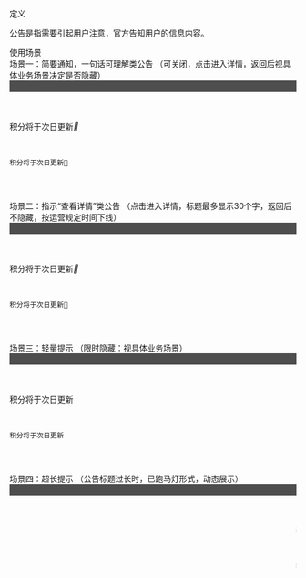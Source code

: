 <div class="spec-section mb40">
    <div class="mb40">
        <div class="fontsize-20 mb10">定义</div>
        <p class="mb20">公告是指需要引起用户注意，官方告知用户的信息内容。</p>
    </div>
    <div class="mb40">
        <div class="fontsize-20 mb10">使用场景</div> 
        <div class="example demo1">
            <div class="content" style="overflow:hidden;">
                <div class="content-header">
                    <div>场景一：简要通知，一句话可理解类公告 （可关闭，点击进入详情，返回后视具体业务场景决定是否隐藏）</div> 
                </div> 
                <div class="content-body pd0">
                    <div class="content-show">
                       <div class="content-wrap">
                           <div style="height:20px;background:#4e4e4e;"></div> 
                           <div class="announcement" style="margin-top:50px;">积分将于次日更新<i class="noticefont closeBtn" onClick="alert(1)">&#xe60b;</i></div>
                       </div> 
                    </div> 
                    <div class="content-pre">
                         <pre class="example-pre" style="border-top:none;">
                             <code class="hljs html xml">
                                <div class="announcement">积分将于次日更新<i class="noticefont closeBtn">&#xe60b;</i></div>
                             </code>
                         </pre> 
                    </div>
                </div> 
            </div> 
        </div>
        <!--demo1 end-->
        <div class="example demo2">
            <div class="content" style="overflow:hidden;">
                <div class="content-header">
                    <div>场景二：指示“查看详情”类公告 （点击进入详情，标题最多显示30个字，返回后不隐藏，按运营规定时间下线）</div> 
                </div> 
                <div class="content-body pd0">
                    <div class="content-show">
                       <div class="content-wrap">
                           <div style="height:20px;background:#4e4e4e;"></div> 
                           <div class="announcement" style="margin-top:50px;">积分将于次日更新<i class="noticefont moreBtn">&#xe604;</i></div>
                       </div> 
                    </div> 
                    <div class="content-pre">
                         <pre class="example-pre" style="border-top:none;">
                             <code class="hljs html xml">
                                <div class="announcement">积分将于次日更新<i class="noticefont moreBtn">&#xe604;</i></div>
                             </code>
                         </pre> 
                    </div>
                </div> 
            </div> 
        </div>
        <!--demo2-->
        <div class="example demo3">
            <div class="content" style="overflow:hidden;">
                <div class="content-header">
                    <div>场景三：轻量提示 （限时隐藏：视具体业务场景）</div> 
                </div> 
                <div class="content-body pd0">
                    <div class="content-show">
                       <div class="content-wrap">
                           <div style="height:20px;background:#4e4e4e;"></div> 
                           <div class="announcement" style="margin-top:50px;">积分将于次日更新</div>
                       </div> 
                    </div> 
                    <div class="content-pre">
                         <pre class="example-pre" style="border-top:none;">
                             <code class="hljs html xml">
                                <div class="announcement">积分将于次日更新</div>
                             </code>
                         </pre> 
                    </div>
                </div> 
            </div> 
        </div>
        <!--demo3 end-->
        <div class="example demo3">
            <div class="content" style="overflow:hidden;">
                <div class="content-header">
                    <div>场景四：超长提示 （公告标题过长时，已跑马灯形式，动态展示）</div> 
                </div> 
                <div class="content-body pd0">
                    <div class="content-show">
                       <div class="content-wrap">
                           <div style="height:20px;background:#4e4e4e;"></div> 
                           <div class="announcement" style="margin-top:50px;"><marquee scrollamount=3 font>我是一个超长的公告标题，已跑马灯的形式进行展示，动态导航</marquee></div>
                       </div> 
                    </div> 
                    <div class="content-pre">
                         <pre class="example-pre" style="border-top:none;">
                             <code class="hljs html xml">
                                <div class="announcement"><marquee scrollamount=3 font>我是一个超长的公告标题，已跑马灯的形式进行展示，动态导航</marquee></div>
                             </code>
                         </pre> 
                    </div>
                </div> 
            </div> 
        </div>
        <!--demo4-->
    </div>
</div>
<script>
    $(function(){
        $('.demo1 .closeBtn').on('click',function(){
            $(this).parent().hide();
        }); 
    }) 
</script>
